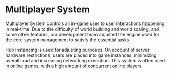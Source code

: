 # Multiplayer System

Multiplayer System controls all in-game user to user interactions happening in real-time. Due to the difficulty of world building and world scaling, and some other features, our development team adjusted the engine used for the core system management to satisfy the essential tasks.

Hub Instancing is used for adjusting purposes. On account of server hardware restrictions, users are placed into game instances, minimizing overall load and increasing networking execution. This system is often used in online games, with a high amount of concurrent online players.
